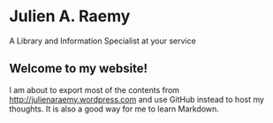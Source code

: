 # Julien A. Raemy
A Library and Information Specialist at your service

## Welcome to my website!

I am about to export most of the contents from http://julienaraemy.wordpress.com and use GitHub instead to host my thoughts. It is also a good way for me to learn Markdown.
